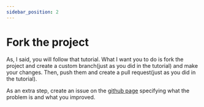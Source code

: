 ```yaml
---
sidebar_position: 2
---
```


# Fork the project

As, I said, you will follow that tutorial. What I want you to do is fork the project and create a custom branch(just as you did in the tutorial) and make your changes. Then, push them and create a pull request(just as you did in the tutorial).

As an extra step, create an issue on the [github page](https://github.com/porfanid/TurnIn/issues) specifying what the problem is and what you improved.